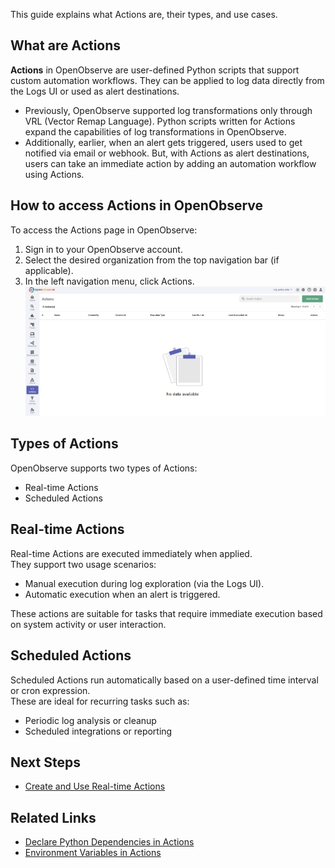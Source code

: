 This guide explains what Actions are, their types, and use cases.

## What are Actions  
**Actions** in OpenObserve are user-defined Python scripts that support custom automation workflows. They can be applied to log data directly from the Logs UI or used as alert destinations. 

- Previously, OpenObserve supported log transformations only through VRL (Vector Remap Language). Python scripts written for Actions expand the capabilities of log transformations in OpenObserve.  
- Additionally, earlier, when an alert gets triggered, users used to get notified via email or webhook. But, with Actions as alert destinations, users can take an immediate action by adding an automation workflow using Actions. 

## How to access Actions in OpenObserve
To access the Actions page in OpenObserve:

1. Sign in to your OpenObserve account.
2. Select the desired organization from the top navigation bar (if applicable).
3. In the left navigation menu, click Actions.
![Access Actions in OpenObserve](../../images/actions-go-to-actions-menu.png)

## Types of Actions  
OpenObserve supports two types of Actions:

- Real-time Actions  
- Scheduled Actions

## Real-time Actions  
Real-time Actions are executed immediately when applied.   
They support two usage scenarios:

- Manual execution during log exploration (via the Logs UI).  
- Automatic execution when an alert is triggered.

These actions are suitable for tasks that require immediate execution based on system activity or user interaction.

## Scheduled Actions  
Scheduled Actions run automatically based on a user-defined time interval or cron expression.  
These are ideal for recurring tasks such as:

- Periodic log analysis or cleanup  
- Scheduled integrations or reporting

## Next Steps

- [Create and Use Real-time Actions](create-and-use-real-time-actions.md)  

## Related Links

- [Declare Python Dependencies in Actions](declare-python-dependencies-in-O2-actions.md)
- [Environment Variables in Actions](environment-variables-in-actions.md)
